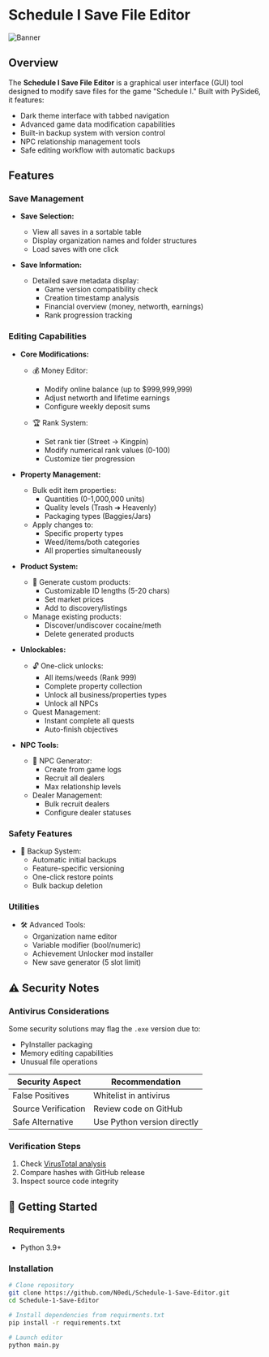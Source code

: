 # Schedule I Save File Editor

![Banner](https://github.com/user-attachments/assets/55a8e085-f339-49cb-8ea6-31a5945d4095)


## Overview
The **Schedule I Save File Editor** is a graphical user interface (GUI) tool designed to modify save files for the game "Schedule I." Built with PySide6, it features:

- Dark theme interface with tabbed navigation
- Advanced game data modification capabilities
- Built-in backup system with version control
- NPC relationship management tools
- Safe editing workflow with automatic backups

## Features

### Save Management
- **Save Selection:**
  - View all saves in a sortable table
  - Display organization names and folder structures
  - Load saves with one click

- **Save Information:**
  - Detailed save metadata display:
    - Game version compatibility check
    - Creation timestamp analysis
    - Financial overview (money, networth, earnings)
    - Rank progression tracking

### Editing Capabilities
- **Core Modifications:**
  - 💰 Money Editor: 
    - Modify online balance (up to $999,999,999)
    - Adjust networth and lifetime earnings
    - Configure weekly deposit sums
  
  - 🏆 Rank System: 
    - Set rank tier (Street → Kingpin)
    - Modify numerical rank values (0-100)
    - Customize tier progression

- **Property Management:**
  - Bulk edit item properties:
    - Quantities (0-1,000,000 units)
    - Quality levels (Trash ➔ Heavenly)
    - Packaging types (Baggies/Jars)
  - Apply changes to:
    - Specific property types
    - Weed/items/both categories
    - All properties simultaneously

- **Product System:**
  - 🧪 Generate custom products:
    - Customizable ID lengths (5-20 chars)
    - Set market prices
    - Add to discovery/listings
  - Manage existing products:
    - Discover/undiscover cocaine/meth
    - Delete generated products

- **Unlockables:**
  - 🔓 One-click unlocks:
    - All items/weeds (Rank 999)
    - Complete property collection
    - Unlock all business/properties types
    - Unlock all NPCs
  - Quest Management:
    - Instant complete all quests
    - Auto-finish objectives

- **NPC Tools:**
  - 👥 NPC Generator:
    - Create from game logs
    - Recruit all dealers
    - Max relationship levels
  - Dealer Management:
    - Bulk recruit dealers
    - Configure dealer statuses

### Safety Features
- 🔄 Backup System:
  - Automatic initial backups
  - Feature-specific versioning
  - One-click restore points
  - Bulk backup deletion

### Utilities
- 🛠️ Advanced Tools:
  - Organization name editor
  - Variable modifier (bool/numeric)
  - Achievement Unlocker mod installer
  - New save generator (5 slot limit)

## ⚠️ Security Notes

### Antivirus Considerations
Some security solutions may flag the `.exe` version due to:
- PyInstaller packaging
- Memory editing capabilities
- Unusual file operations

| Security Aspect       | Recommendation                |
|-----------------------|-------------------------------|
| False Positives       | Whitelist in antivirus        |
| Source Verification   | Review code on GitHub         |
| Safe Alternative      | Use Python version directly   |

### Verification Steps
1. Check [VirusTotal analysis](https://www.virustotal.com/)
2. Compare hashes with GitHub release
3. Inspect source code integrity

## 🚀 Getting Started

### Requirements
- Python 3.9+

### Installation
```bash
# Clone repository
git clone https://github.com/N0edL/Schedule-1-Save-Editor.git
cd Schedule-1-Save-Editor

# Install dependencies from requirments.txt
pip install -r requirements.txt

# Launch editor
python main.py
